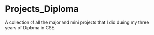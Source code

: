 # Projects_Diploma
A collection of all the major and mini projects that I did during my three years of Diploma in CSE.
